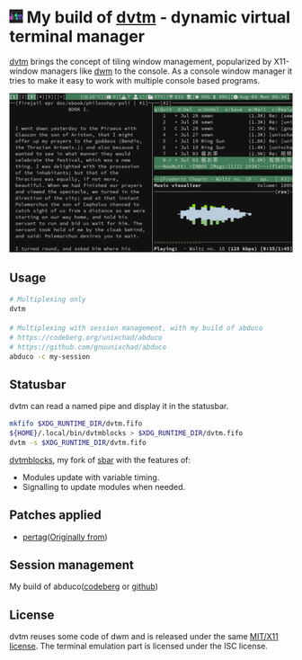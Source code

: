# <img src="./misc/dvtm-repo.png" width="24"/> My build of [dvtm](https://github.com/martanne/dvtm) - dynamic virtual terminal manager

[dvtm](https://www.brain-dump.org/projects/dvtm/) brings the concept
of tiling window management, popularized by X11-window managers like
[dwm](https://dwm.suckless.org) to the console. As a console window
manager it tries to make it easy to work with multiple console based
programs.

![](./misc/screenshot.png)

## Usage
```sh
# Multiplexing only
dvtm

# Multiplexing with session management, with my build of abduco
# https://codeberg.org/unixchad/abduco
# https://github.com/gnuunixchad/abduco
abduco -c my-session
```

## Statusbar
dvtm can read a named pipe and display it in the statusbar.
```sh
mkfifo $XDG_RUNTIME_DIR/dvtm.fifo
${HOME}/.local/bin/dvtmblocks > $XDG_RUNTIME_DIR/dvtm.fifo
dvtm -s $XDG_RUNTIME_DIR/dvtm.fifo
```
[dvtmblocks](./dvtmblocks), my fork of [sbar](https://github.com/pystardust/sbar)
with the features of:
* Modules update with variable timing.
* Signalling to update modules when needed.

## Patches applied

 - [pertag](./patches/dvtm-v0.15-52-g7bcf43f-pertag.diff)([Originally from](http://waxandwane.org/dvtm.html))

## Session management
My build of abduco([codeberg](https://codeberg.org/unixchad/abduco) or
[github](https://github.com/gnuunixchad/abduco))

## License

dvtm reuses some code of dwm and is released under the same
[MIT/X11 license](https://raw.githubusercontent.com/martanne/dvtm/master/LICENSE).
The terminal emulation part is licensed under the ISC license.
